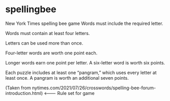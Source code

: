 # spellingbee
 New York Times spelling bee game
Words must include the required letter.

Words must contain at least four letters.

Letters can be used more than once.

Four-letter words are worth one point each.

Longer words earn one point per letter. A six-letter word is worth six points.

Each puzzle includes at least one “pangram,” which uses every letter at least once. A pangram is worth an additional seven points.

(Taken from nytimes.com/2021/07/26/crosswords/spelling-bee-forum-introduction.html) <--- Rule set for game
